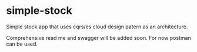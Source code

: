 # simple-stock
Simple stock app that uses cqrs/es cloud design patern as an architecture.

Comprehensive read me and swagger will be added soon. For now postman can be used.
